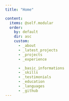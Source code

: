 ```yaml
---
title: "Home"

content:
  items: @self.modular
  order:
    by: default
    dir: asc
    custom:
      - _about
      - _latest_projects
      - _projects
      - _experience

      - _basic_informations
      - _skills
      - _testimonials
      - _education
      - _languages
      - _github
---
```

